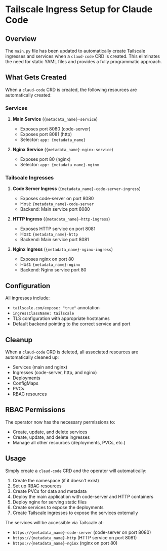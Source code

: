 # Tailscale Ingress Setup for Claude Code

## Overview

The `main.py` file has been updated to automatically create Tailscale ingresses and services when a `claud-code` CRD is created. This eliminates the need for static YAML files and provides a fully programmatic approach.

## What Gets Created

When a `claud-code` CRD is created, the following resources are automatically created:

### Services
1. **Main Service** (`{metadata_name}-service`)
   - Exposes port 8080 (code-server)
   - Exposes port 8081 (http)
   - Selector: `app: {metadata_name}`

2. **Nginx Service** (`{metadata_name}-nginx-service`)
   - Exposes port 80 (nginx)
   - Selector: `app: {metadata_name}-nginx`

### Tailscale Ingresses
1. **Code Server Ingress** (`{metadata_name}-code-server-ingress`)
   - Exposes code-server on port 8080
   - Host: `{metadata_name}-code-server`
   - Backend: Main service port 8080

2. **HTTP Ingress** (`{metadata_name}-http-ingress`)
   - Exposes HTTP service on port 8081
   - Host: `{metadata_name}-http`
   - Backend: Main service port 8081

3. **Nginx Ingress** (`{metadata_name}-nginx-ingress`)
   - Exposes nginx on port 80
   - Host: `{metadata_name}-nginx`
   - Backend: Nginx service port 80

## Configuration

All ingresses include:
- `tailscale.com/expose: "true"` annotation
- `ingressClassName: tailscale`
- TLS configuration with appropriate hostnames
- Default backend pointing to the correct service and port

## Cleanup

When a `claud-code` CRD is deleted, all associated resources are automatically cleaned up:
- Services (main and nginx)
- Ingresses (code-server, http, and nginx)
- Deployments
- ConfigMaps
- PVCs
- RBAC resources

## RBAC Permissions

The operator now has the necessary permissions to:
- Create, update, and delete services
- Create, update, and delete ingresses
- Manage all other resources (deployments, PVCs, etc.)

## Usage

Simply create a `claud-code` CRD and the operator will automatically:
1. Create the namespace (if it doesn't exist)
2. Set up RBAC resources
3. Create PVCs for data and metadata
4. Deploy the main application with code-server and HTTP containers
5. Deploy nginx for serving static files
6. Create services to expose the deployments
7. Create Tailscale ingresses to expose the services externally

The services will be accessible via Tailscale at:
- `https://{metadata_name}-code-server` (code-server on port 8080)
- `https://{metadata_name}-http` (HTTP service on port 8081)
- `https://{metadata_name}-nginx` (nginx on port 80) 